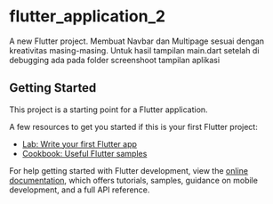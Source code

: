 # flutter_application_2

A new Flutter project. Membuat Navbar dan Multipage sesuai dengan kreativitas masing-masing. Untuk  hasil tampilan main.dart setelah di debugging ada pada  folder screenshoot tampilan aplikasi

## Getting Started

This project is a starting point for a Flutter application.

A few resources to get you started if this is your first Flutter project:

- [Lab: Write your first Flutter app](https://docs.flutter.dev/get-started/codelab)
- [Cookbook: Useful Flutter samples](https://docs.flutter.dev/cookbook)

For help getting started with Flutter development, view the
[online documentation](https://docs.flutter.dev/), which offers tutorials,
samples, guidance on mobile development, and a full API reference.

